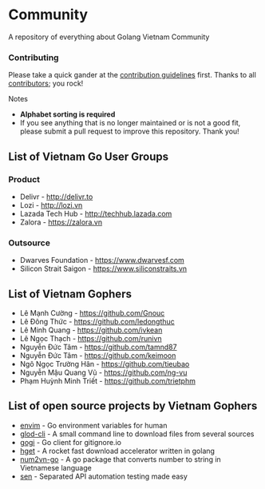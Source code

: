 # Community

A repository of everything about Golang Vietnam Community

### Contributing

Please take a quick gander at the [contribution guidelines](https://github.com/avelino/awesome-go/blob/master/CONTRIBUTING.md) first. Thanks to all [contributors](https://github.com/avelino/awesome-go/graphs/contributors); you rock!

Notes

- **Alphabet sorting is required**
- If you see anything that is no longer maintained or is not a good fit, please submit a pull request to improve this repository. Thank you!

## List of Vietnam Go User Groups

### Product

- Delivr - http://delivr.to
- Lozi - http://lozi.vn
- Lazada Tech Hub - http://techhub.lazada.com
- Zalora - https://zalora.vn

### Outsource

- Dwarves Foundation - https://www.dwarvesf.com
- Silicon Strait Saigon - https://www.siliconstraits.vn

## List of Vietnam Gophers

- Lê Mạnh Cường - https://github.com/Gnouc
- Lê Đông Thức - https://github.com/ledongthuc
- Lê Minh Quang - https://github.com/ivkean
- Lê Ngọc Thạch - https://github.com/runivn
- Nguyễn Đức Tâm - https://github.com/tamnd87
- Nguyễn Đức Tâm - https://github.com/keimoon
- Ngô Ngọc Trường Hân - https://github.com/tieubao
- Nguyễn Mậu Quang Vũ - https://github.com/ng-vu
- Phạm Huỳnh Minh Triết - https://github.com/trietphm

## List of open source projects by Vietnam Gophers

- [envim](https://github.com/Gnouc/envim) - Go environment variables for human
- [glod-cli](https://github.com/dwarvesf/glod-cli) - A small command line to download files from several sources
- [gogi](https://github.com/Gnouc/gogi) - Go client for gitignore.io
- [hget](https://github.com/huydx/hget) - A rocket fast download accelerator written in golang
- [num2vn-go](https://github.com/philipdac/num2vn-go) - A go package that converts number to string in Vietnamese language
- [sen](https://github.com/dwarvesf/sen) - Separated API automation testing made easy
